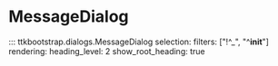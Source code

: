 # MessageDialog

::: ttkbootstrap.dialogs.MessageDialog selection: filters: ["!^_", "^__init__"] rendering: heading_level: 2 show_root_heading: true
